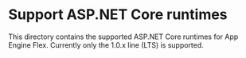 # Support ASP.NET Core runtimes
This directory contains the supported ASP.NET Core runtimes for App Engine Flex. Currently only the 1.0.x line (LTS) is supported. 